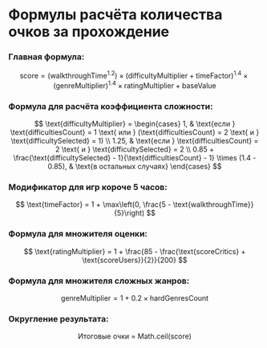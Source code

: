 # Формулы расчёта количества очков за прохождение

### Главная формула:

$$
\text{score} = \left(\text{walkthroughTime}^{1.2}\right) \times \left(\text{difficultyMultiplier} + \text{timeFactor}\right)^{1.4} \times \left(\text{genreMultiplier}\right)^{1.4} \times \text{ratingMultiplier} + \text{baseValue}
$$

### Формула для расчёта коэффициента сложности:

$$
\text{difficultyMultiplier} = 
\begin{cases}
1, & \text{если } \text{difficultiesCount} = 1 \text{ или } (\text{difficultiesCount} = 2 \text{ и } \text{difficultySelected} = 1) \\
1.25, & \text{если } \text{difficultiesCount} = 2 \text{ и } \text{difficultySelected} = 2 \\
0.85 + \frac{\text{difficultySelected} - 1}{\text{difficultiesCount} - 1} \times (1.4 - 0.85), & \text{в остальных случаях}
\end{cases}
$$

### Модификатор для игр короче 5 часов:

$$
\text{timeFactor} = 1 + \max\left(0, \frac{5 - \text{walkthroughTime}}{5}\right)
$$

### Формула для множителя оценки:

$$
\text{ratingMultiplier} = 1 + \frac{85 - \frac{\text{scoreCritics} + \text{scoreUsers}}{2}}{200}
$$

### Формула для множителя сложных жанров:

$$
\text{genreMultiplier} = 1 + 0.2 \times \text{hardGenresCount}
$$


### Округление результата:

$$
\text{Итоговые очки = } \text{Math.ceil(score)}
$$
